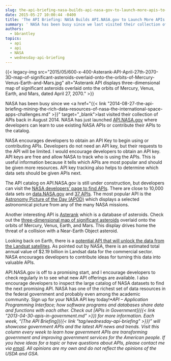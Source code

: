 ```yaml
---
slug: the-api-briefing-nasa-builds-api-nasa-gov-to-launch-more-apis-to-developers
date: 2015-05-27 10:00:44 -0400
title: 'The API Briefing: NASA Builds API.NASA.gov to Launch More APIs to Developers'
summary: ' NASA has been busy since we last visited their collection of APIs back in August 2014. NASA has just launched API.NASA.gov where developers can learn to use existing NASA'
authors:
  - bbrantley
topics:
  - api
  - api
  - NASA
  - wednesday-api-briefing
---
```


{{< legacy-img src="2015/05/600-x-400-Asterank-API-April-27th-2070-3D-map-of-significant-asteroids-overlaid-onto-the-orbits-of-Mercury-Venus-Earth-and-Mars.jpg" alt="Asterank API displays three-dimensional map of significant asteroids overlaid onto the orbits of Mercury, Venus, Earth, and Mars, dated April 27, 2070." >}}

NASA has been busy since we <a href="{{< link "2014-08-27-the-api-briefing-mining-the-rich-data-resources-of-nasa-the-international-space-apps-challenges.md" >}}" target="_blank">last visited their collection of APIs back in August 2014</a>. NASA has just launched <a href="http://api.nasa.gov/" target="_blank">API.NASA.gov</a> where developers can learn to use existing NASA APIs or contribute their APIs to the catalog.

NASA encourages developers to obtain an API Key to begin using or contributing APIs. Developers do not need an API key, but their requests to the API will be limited. I would encourage developers to obtain an API key. API keys are free and allow NASA to track who is using the APIs. This is useful information because it tells which APIs are most popular and should be given more resources. API key tracking also helps to determine which data sets should be given APIs next.

The API catalog on API.NASA.gov is still under construction, but developers can visit the <a href="https://data.nasa.gov/data" target="_blank">NASA developers’ page to find APIs</a>. There are close to 10,000 data sets on <a href="https://data.nasa.gov/data" target="_blank">data.NASA.gov</a> and <a href="https://data.nasa.gov/developer" target="_blank">37 APIs</a>. The most popular API is the <a href="https://api.nasa.gov/api.html#apod" target="_blank">Astronomy Picture of the Day (APOD)</a> which displays a selected astronomical picture from any of the many NASA missions.

Another interesting API is <a href="http://www.asterank.com/api" target="_blank">Asterank</a> which is a database of asteroids. Check out the <a href="http://www.asterank.com/3d/" target="_blank">three-dimensional map of significant asteroids</a> overlaid onto the orbits of Mercury, Venus, Earth, and Mars. This display drives home the threat of a collision with a Near-Earth Object asteroid.

Looking back on Earth, there is a <a href="https://api.nasa.gov/api.html#earth" target="_blank">potential API that will unlock the data from the Landsat satellites</a>. As pointed out by NASA, there is an estimated total annual value of $2.19 billion in Landsat data for the commercial sector. NASA encourages developers to contribute ideas for turning this data into valuable APIs.

API.NASA.gov is off to a promising start, and I encourage developers to check regularly in to see what new API offerings are available. I also encourage developers to inspect the large catalog of NASA datasets to find the next promising API. NASA has one of the richest set of data resources in the federal government and probably even among the academic community. Sign up for your NASA API key today!_*API – Application Programming Interface; how software programs and databases share data and functions with each other. Check out [APIs in Government]({{< link "2013-04-30-apis-in-government.md" >}}) for more information._
_Each week, “[The API Briefing]({{< link "tag/wednesday-api-briefing" >}})” will showcase government APIs and the latest API news and trends. Visit this column every week to learn how government APIs are transforming government and improving government services for the American people. If you have ideas for a topic or have questions about APIs, please contact me via <a href="mailto:%20bill.brantley@wdc.usda.gov" target="_blank">email</a>. All opinions are my own and do not reflect the opinions of the USDA and GSA._
